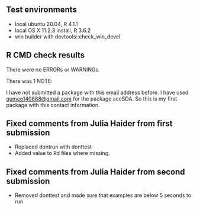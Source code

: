 ## Test environments
* local ubuntu 20.04, R 4.1.1
* local OS X 11.2.3 install, R 3.6.2
* win builder with devtools::check_win_devel

## R CMD check results
There were no ERRORs or WARNINGs. 

There was 1 NOTE:

I have not submitted a package with this email address before. I have used
gumeo140688@gmail.com for the package accSDA. So this is my first package with
this contact information.

## Fixed comments from Julia Haider from first submission
* Replaced dontrun with donttest
* Added value to Rd files where missing.

## Fixed comments from Julia Haider from second submission
* Removed donttest and made sure that examples are below 5 seconds to run
